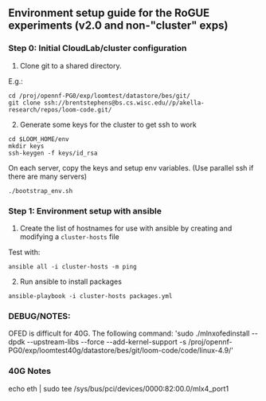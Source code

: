 ## Environment setup guide for the RoGUE experiments (v2.0 and non-"cluster" exps)

### Step 0: Initial CloudLab/cluster configuration

1. Clone git to a shared directory.

E.g.:

```
cd /proj/opennf-PG0/exp/loomtest/datastore/bes/git/
git clone ssh://brentstephens@bs.cs.wisc.edu//p/akella-research/repos/loom-code.git/

```

2. Generate some keys for the cluster to get ssh to work

```
cd $LOOM_HOME/env
mkdir keys
ssh-keygen -f keys/id_rsa
```

On each server, copy the keys and setup env variables. (Use parallel ssh if
there are many servers)

```
./bootstrap_env.sh
```

### Step 1: Environment setup with ansible

1. Create the list of hostnames for use with ansible by creating and modifying
   a `cluster-hosts` file

Test with:
```
ansible all -i cluster-hosts -m ping
```

2. Run ansible to install packages

```
ansible-playbook -i cluster-hosts packages.yml
```

### DEBUG/NOTES:

OFED is difficult for 40G.  The following command:
'sudo ./mlnxofedinstall --dpdk --upstream-libs --force --add-kernel-support -s /proj/opennf-PG0/exp/loomtest40g/datastore/bes/git/loom-code/code/linux-4.9/'


### 40G Notes

echo eth | sudo tee /sys/bus/pci/devices/0000\:82\:00.0/mlx4_port1
